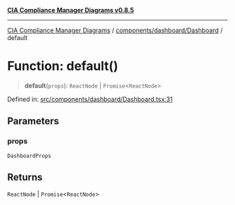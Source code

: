[**CIA Compliance Manager Diagrams v0.8.5**](../../../../README.md)

***

[CIA Compliance Manager Diagrams](../../../../modules.md) / [components/dashboard/Dashboard](../README.md) / default

# Function: default()

> **default**(`props`): `ReactNode` \| `Promise`\<`ReactNode`\>

Defined in: [src/components/dashboard/Dashboard.tsx:31](https://github.com/Hack23/cia-compliance-manager/blob/eca22610f41e5f6b6c0cece88769b1ffbe9db4bd/src/components/dashboard/Dashboard.tsx#L31)

## Parameters

### props

`DashboardProps`

## Returns

`ReactNode` \| `Promise`\<`ReactNode`\>
